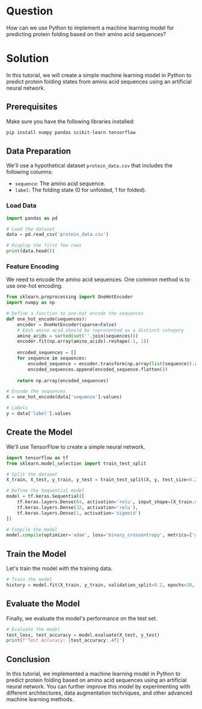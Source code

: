 # Question
How can we use Python to implement a machine learning model for predicting protein folding based on their amino acid sequences?

# Solution

In this tutorial, we will create a simple machine learning model in Python to predict protein folding states from amino acid sequences using an artificial neural network.

## Prerequisites
Make sure you have the following libraries installed:
```bash
pip install numpy pandas scikit-learn tensorflow
```

## Data Preparation
We'll use a hypothetical dataset `protein_data.csv` that includes the following columns:
- `sequence`: The amino acid sequence.
- `label`: The folding state (0 for unfolded, 1 for folded).

### Load Data
```python
import pandas as pd

# Load the dataset
data = pd.read_csv('protein_data.csv')

# Display the first few rows
print(data.head())
```

### Feature Encoding
We need to encode the amino acid sequences. One common method is to use one-hot encoding.

```python
from sklearn.preprocessing import OneHotEncoder
import numpy as np

# Define a function to one-hot encode the sequences
def one_hot_encode(sequences):
    encoder = OneHotEncoder(sparse=False)
    # Each amino acid should be represented as a distinct category
    amino_acids = sorted(set(''.join(sequences)))
    encoder.fit(np.array(amino_acids).reshape(-1, 1))
    
    encoded_sequences = []
    for sequence in sequences:
        encoded_sequence = encoder.transform(np.array(list(sequence)).reshape(-1, 1))
        encoded_sequences.append(encoded_sequence.flatten())
    
    return np.array(encoded_sequences)

# Encode the sequences
X = one_hot_encode(data['sequence'].values)

# Labels
y = data['label'].values
```

## Create the Model
We'll use TensorFlow to create a simple neural network.

```python
import tensorflow as tf
from sklearn.model_selection import train_test_split

# Split the dataset
X_train, X_test, y_train, y_test = train_test_split(X, y, test_size=0.2, random_state=42)

# Define the Sequential model
model = tf.keras.Sequential([
    tf.keras.layers.Dense(64, activation='relu', input_shape=(X_train.shape[1],)),
    tf.keras.layers.Dense(32, activation='relu'),
    tf.keras.layers.Dense(1, activation='sigmoid')
])

# Compile the model
model.compile(optimizer='adam', loss='binary_crossentropy', metrics=['accuracy'])
```

## Train the Model
Let's train the model with the training data.

```python
# Train the model
history = model.fit(X_train, y_train, validation_split=0.2, epochs=20, batch_size=32)
```

## Evaluate the Model
Finally, we evaluate the model's performance on the test set.

```python
# Evaluate the model
test_loss, test_accuracy = model.evaluate(X_test, y_test)
print(f'Test Accuracy: {test_accuracy:.4f}')
```

## Conclusion
In this tutorial, we implemented a machine learning model in Python to predict protein folding based on amino acid sequences using an artificial neural network. You can further improve this model by experimenting with different architectures, data augmentation techniques, and other advanced machine learning methods.